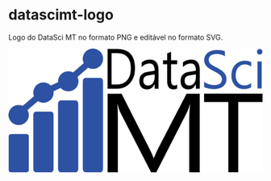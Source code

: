 # datascimt-logo
Logo do DataSci MT no formato PNG e editável no formato SVG.

![DataSciMT](https://github.com/datasci-mt/datascimt-logo/blob/master/datascimt-logo.png)
